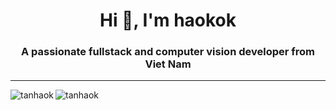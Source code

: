 <h1 align="center">Hi 👋, I'm haokok</h1>
<h3 align="center">A passionate fullstack and computer vision developer from Viet Nam</h3>

---
<div><img align="left" src="https://github-readme-stats.vercel.app/api/top-langs?username=tanhaok&show_icons=true&locale=en&layout=compact" alt="tanhaok" /></div>

<div><img align="center" src="https://github-readme-streak-stats.herokuapp.com/?user=tanhaok&" alt="tanhaok" /></div>
